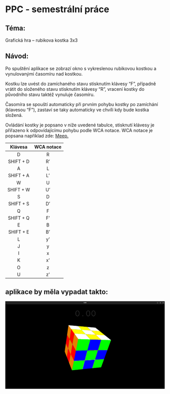 # PPC - semestrální práce

## Téma: 
Grafická hra – rubikova kostka 3x3

## Návod:
Po spuštění aplikace se zobrazí okno s vykreslenou rubikovou kostkou a vynulovanými časomíru nad kostkou. 

Kostku lze uvést do zamíchaného stavu stisknutím klávesy “F”, případně vrátit do složeného stavu stisknutím klávesy “R”, vracení kostky do původního stavu taktéž vynuluje časomíru.

Časomíra se spouští automaticky při prvním pohybu kostky po zamíchání (klavesou “F”), zastaví se taky automaticky ve chvíli kdy bude kostka složená.
 
Ovládání kostky je popsano v níže uvedené tabulce, stisknutí klávesy je přiřazeno k odpovídajícímu pohybu podle WCA notace. WCA notace je popsana například zde: [Meep.](https://meep.cubing.net/wcanotation.html)

|Klávesa|WCA notace|
|:-----:|:--------:|
|D      |R         |  
|SHIFT + D|R’|
|A|L|
|SHIFT + A|L’|
|W|U|
|SHIFT + W|U’|
|S|D|
|SHIFT + S|D’|
|Q|F|
|SHIFT + Q|F’|
|E|B|
|SHIFT + E|B’|
|L|y’|
|J|y|
|I|x|
|K|x’|
|O|z|
|U|z’|


## aplikace by měla vypadat takto:
![example](./example.png)

